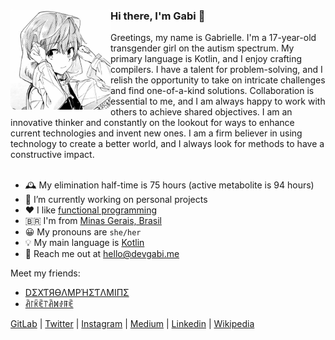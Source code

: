 <div>
  <img align="left" height="160px" src="profile.png" alt="Profile picture">

  <h3>Hi there, I'm Gabi 👋</h3>

  Greetings, my name is Gabrielle. I'm a 17-year-old transgender girl on the autism spectrum. My primary language is Kotlin, and I enjoy crafting compilers. I have a talent for problem-solving, and I relish the opportunity to take on intricate challenges and find one-of-a-kind solutions. Collaboration is essential to me, and I am always happy to work with others to achieve shared objectives. I am an innovative thinker and constantly on the lookout for ways to enhance current technologies and invent new ones. I am a firm believer in using technology to create a better world, and I always look for methods to have a constructive impact.
  <br>
  <br>
</div>

- 🕰 My elimination half-time is 75 hours (active metabolite is 94 hours)
- 🔭 I’m currently working on personal projects
- ❤ I like [functional programming](https://en.wikipedia.org/wiki/Functional_programming)
- 🇧🇷 I'm from [Minas Gerais, Brasil](https://en.wikipedia.org/wiki/Minas_Gerais)
- 😀 My pronouns are `she/her`
- 💡 My main language is [Kotlin](https://kotlinlang.org/)
- 📮 Reach me out at <a href="mailto:hello@devgabi.me">hello@devgabi.me</a>

Meet my friends:

- [DΣXƬЯӨΛMPΉΣƬΛMIПΣ](https://github.com/dextroamphetamine)
- [ꋫ꒓ꀗꍟ꓅ꋫꁒꂑꁹꍟ](https://github.com/arketamine)

[GitLab](https://gitlab.com/atomoxetine) |
[Twitter](https://twitter.com/gabrielleeg1) |
[Instagram](https://www.instagram.com/gabrielle1guim) |
[Medium](https://medium.com/@gabrielleeg1) |
[Linkedin](https://www.linkedin.com/in/gabrielle-guimar%C3%A3es-1aa393233/) |
[Wikipedia](https://en.wikipedia.org/wiki/Aripiprazole)
